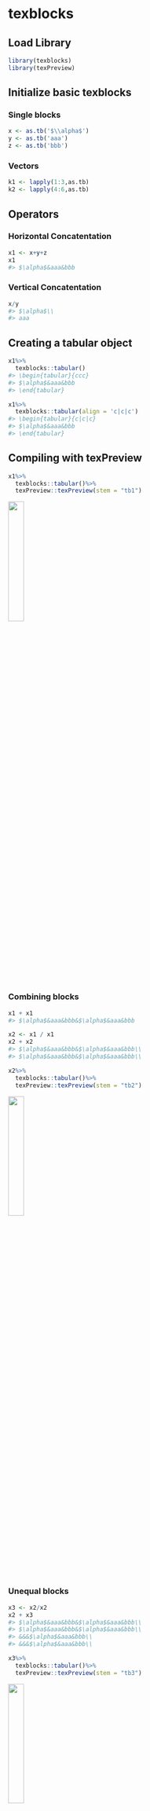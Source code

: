 
<!-- README.md is generated from README.Rmd. Please edit that file -->

<!--
[![Build Status](https://travis.metrumrg.com/yoni/texblocks.svg?token=tfrDuc83e84K9CqJKyCs&branch=master)](https://travis.metrumrg.com/yoni/texblocks)
--->

# texblocks

## Load Library

``` r
library(texblocks)
library(texPreview)
```

## Initialize basic texblocks

### Single blocks

``` r
x <- as.tb('$\\alpha$')
y <- as.tb('aaa')
z <- as.tb('bbb')
```

### Vectors

``` r
k1 <- lapply(1:3,as.tb)
k2 <- lapply(4:6,as.tb)
```

## Operators

### Horizontal Concatentation

``` r
x1 <- x+y+z
x1
#> $\alpha$&aaa&bbb
```

### Vertical Concatentation

``` r
x/y
#> $\alpha$\\
#> aaa
```

## Creating a tabular object

``` r
x1%>%
  texblocks::tabular()
#> \begin{tabular}{ccc}
#> $\alpha$&aaa&bbb
#> \end{tabular}

x1%>%
  texblocks::tabular(align = 'c|c|c')
#> \begin{tabular}{c|c|c}
#> $\alpha$&aaa&bbb
#> \end{tabular}
```

## Compiling with texPreview

``` r
x1%>%
  texblocks::tabular()%>%
  texPreview::texPreview(stem = "tb1")
```

<img src="tools/README/tb1.png" height="25%" width="25%" />

### Combining blocks

``` r
x1 + x1
#> $\alpha$&aaa&bbb&$\alpha$&aaa&bbb
```

``` r
x2 <- x1 / x1
x2 + x2
#> $\alpha$&aaa&bbb&$\alpha$&aaa&bbb\\
#> $\alpha$&aaa&bbb&$\alpha$&aaa&bbb\\
```

``` r
x2%>%
  texblocks::tabular()%>%
  texPreview::texPreview(stem = "tb2")
```

<img src="tools/README/tb2.png" height="25%" width="25%" />

### Unequal blocks

``` r
x3 <- x2/x2
x2 + x3
#> $\alpha$&aaa&bbb&$\alpha$&aaa&bbb\\
#> $\alpha$&aaa&bbb&$\alpha$&aaa&bbb\\
#> &&&$\alpha$&aaa&bbb\\
#> &&&$\alpha$&aaa&bbb\\
```

``` r
x3%>%
  texblocks::tabular()%>%
  texPreview::texPreview(stem = "tb3")
```

<img src="tools/README/tb3.png" height="25%" width="25%" />

``` r
(x2 / x2)%>%
  texblocks::tabular()%>%
  texPreview::texPreview(stem = "tb4")
```

<img src="tools/README/tb4.png" height="25%" width="25%" />

``` r
(x2 + x3)%>%
  texblocks::tabular()%>%
  texPreview::texPreview(stem = "tb5")
```

<img src="tools/README/tb5.png" height="25%" width="25%" />

``` r
(x3 + x3)%>%
  texblocks::tabular()%>%
  texPreview::texPreview(stem = "tb6")
```

<img src="tools/README/tb6.png" height="25%" width="25%" />

### Reducing vectors

(Not sure if this needs to be wrapped into a single function instead of
having users apply reduce)

``` r
purrr::reduce(k1,`+`)
#> 1&2&3

k <- purrr::reduce(k1,`+`) / purrr::reduce(k2,`+`)

k
#> 1&2&3\\
#> 4&5&6
```

``` r
k %>%
  texblocks::tabular()%>%
  texPreview::texPreview(stem = "tb7")
```

<img src="tools/README/tb7.png" height="25%" width="25%" />

## Converting to a data.frame

``` r
as.data.frame( x2 + x3 )
#> # A tibble: 4 x 6
#>   `1`         `2`   `3`   `4`         `5`   `6`  
#>   <chr>       <chr> <chr> <chr>       <chr> <chr>
#> 1 "$\\alpha$" aaa   bbb   "$\\alpha$" aaa   bbb  
#> 2 "$\\alpha$" aaa   bbb   "$\\alpha$" aaa   bbb  
#> 3 ""          ""    ""    "$\\alpha$" aaa   bbb  
#> 4 ""          ""    ""    "$\\alpha$" aaa   bbb
```

``` r

title <- c('param',sprintf('col%s',1:5))%>%
  purrr::map(as.tb)%>%
  purrr::reduce(`+`)

title / (x2 + x3)%>%
  tabular(align = '|c|ccccc|')%>%
  texPreview::texPreview(stem = "tb8")
```

<img src="tools/README/tb8.png" height="25%" width="25%" />

## hline

add hlines into the table using `hline`

``` r
title / (x2 + x3)%>%
  hline()%>%
  tabular(align = '|c|ccccc|')%>%
  texPreview::texPreview(stem = "tb9")
```

<img src="tools/README/tb9.png" height="25%" width="25%" />

``` r

title / (x2 + x3)%>%
  hline(lines = c(2,3))%>%
  tabular(align = '|c|ccccc|')%>%
  texPreview::texPreview(stem = "tb10")
```

<img src="tools/README/tb10.png" height="25%" width="25%" />

## Multicol/Multirow

``` r
title <- as.tb('param') + multicol('vals',3,'c|')

tab <- title / (multirow('$\\beta$',2) + k)

tab%>%
  tabular(align = '|cccc|')%>%
  texPreview::texPreview(stem='tb11')
```

<img src="tools/README/tb11.png" height="25%" width="25%" />

# Design/Specs

Building blocks for TeX tables

## Idea

Assemble LaTeX tabular environments using simple operations.

This would enable us to create any table layout with a consistent user
API.

Defining a new class of R element `tabular` that is the basic structure
of the language.

## Proposed Syntax

Defining a new class of R element `tb` that is the basic structure of
the language.

### Joining elements

Let `t1` and `t2` be two objects of class tb.

|           |     |
| :-------: | :-: |
| `t1 + t2` | ⬛ ⬛ |

|           |   |
| :-------: | :-: |
|           | ⬛ |
| `t1 / t2` |   |
|           | ⬛ |

Using this language creating a table can be broken down to cell level

`t1 =(`⬛`+`⬛`+`⬛`) / (`⬛`+`⬛`+`⬛`)`

would be translated to

    1 & 2 & 3 \\
    4 & 5 & 6

making their combination a natural extension

`t1 + t1`

would translate to

    1 & 2 & 3 & 1 & 2 & 3 \\
    4 & 5 & 6 & 1 & 2 & 3

### Mutations

  - multirow
  - multicolumn

### Aesthetics

A set of aesthetic elements can be defined to control the table and cell
level attributes, eg

  - font: colour, size, face
  - background colour
  - grid: hline, cline
